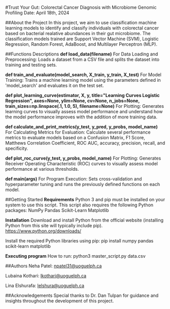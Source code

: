 #Trust Your Gut: Colorectal Cancer Diagnosis with Microbiome Genomic Profiling
Date: April 18th, 2024

##About the Project
In this project, we aim to use classification machine learning models to identify and classify individuals with colorectal cancer based on bacterial realative abundances in their gut microbiome.
The classification models trained are Support Vector Machine (SVM), Logistic Regression, Random Forest, AdaBoost, and Multilayer Perceptron (MLP).

##Functions Descriptions
**def load_data(filename)**
For Data Loading and Preprocessing: Loads a dataset from a CSV file and splits the dataset into training and testing sets.

**def train_and_evaluate(model_search, X_train, y_train, X_test)**
For Model Training: Trains a machine learning model using the parameters defined in 'model_search' and evaluates it on the test set.

**def plot_learning_curve(estimator, X, y, title="Learning Curves Logistic Regression", axes=None, ylim=None, cv=None, n_jobs=None, train_sizes=np.linspace(.1, 1.0, 5), filename=None)**
For Plotting: Generates learning curves to visually assess model performance and understand how the model performance improves with the addition of more training data.

**def calculate_and_print_metrics(y_test, y_pred, y_probs, model_name)**
For Calculating Metrics for Evaluation: Calculate several performance metrics to evaluate models based on a Confusion Matrix, F1 Score, Matthews Correlation Coefficient, ROC AUC, accuracy, precision, recall, and specificity.

**def plot_roc_curve(y_test, y_probs, model_name)**
For Plotting: Generates Receiver Operating Characteristic (ROC) curves to visually assess model performance at various thresholds.

**def main(args)**
For Program Execution: Sets cross-validation and hyperparameter tuning and runs the previously defined functions on each model. 

##Getting Started
**Requirements**
Python 3 and pip must be installed on your system to use this script.
This script also requires the following Python packages:
NumPy
Pandas
Scikit-Learn
Matplotlib

**Installation**
Download and install Python from the official website (installing Python from this site will typically include pip). 
https://www.python.org/downloads/

Install the required Python libraries using pip:
pip install numpy pandas scikit-learn matplotlib

**Executing program** 
How to run:   python3  master_script.py  data.csv

##Authors
Neha Patel:
npatel31@uoguelph.ca

Lubaina Kothari:
lkothari@uoguelph.ca

Lina Elshurafa:
lelshura@uoguelph.ca

##Acknowledgements
Special thanks to Dr. Dan Tulpan for guidance and insights throughout the development of this project.
